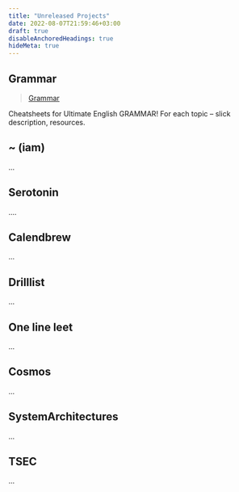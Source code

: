 ```yaml
---
title: "Unreleased Projects"
date: 2022-08-07T21:59:46+03:00
draft: true
disableAnchoredHeadings: true
hideMeta: true
---
```


## Grammar

> [Grammar](/grammar/)

Cheatsheets for Ultimate English GRAMMAR! For each topic – slick description, resources.

## ~ (iam)
...

## Serotonin
....

## Calendbrew
...

## Drilllist
...

## One line leet
...

## Cosmos
...

## SystemArchitectures
...

## TSEC
...